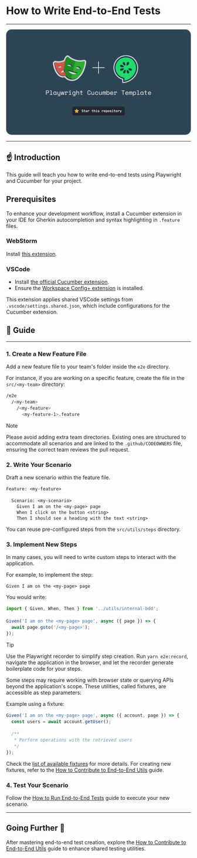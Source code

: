 # How to Write End-to-End Tests

---

<img src="./img/banner.png" style="border-radius: 15px"/>

---

## ☝️ Introduction

This guide will teach you how to write end-to-end tests using Playwright and Cucumber for your project.

## Prerequisites

To enhance your development workflow, install a Cucumber extension in your IDE for Gherkin autocompletion and syntax highlighting in `.feature` files.

### WebStorm

Install [this extension](https://www.jetbrains.com/help/webstorm/running-cucumber-js-unit-tests.html).

### VSCode

- Install [the official Cucumber extension](https://marketplace.visualstudio.com/items?itemName=CucumberOpen.cucumber-official).
- Ensure the [Workspace Config+ extension](https://marketplace.visualstudio.com/items?itemName=swellaby.workspace-config-plus) is installed.

This extension applies shared VSCode settings from `.vscode/settings.shared.json`, which include configurations for the Cucumber extension.

## 📖 Guide

---

### 1. Create a New Feature File

Add a new feature file to your team's folder inside the `e2e` directory.

For instance, if you are working on a specific feature, create the file in the `src/<my-team>` directory:

```bash
/e2e
  /<my-team>
    /<my-feature>
      <my-feature-1>.feature
```

> [!NOTE]
>
> Please avoid adding extra team directories. Existing ones are structured to accommodate all scenarios and are linked to the `.github/CODEOWNERS` file, ensuring the correct team reviews the pull request.

### 2. Write Your Scenario

Draft a new scenario within the feature file.

```gherkin
Feature: <my-feature>

  Scenario: <my-scenario>
    Given I am on the <my-page> page
    When I click on the button <string>
    Then I should see a heading with the text <string>
```

You can reuse pre-configured steps from the `src/utils/steps` directory.

### 3. Implement New Steps

In many cases, you will need to write custom steps to interact with the application.

For example, to implement the step:

```gherkin
Given I am on the <my-page> page
```

You would write:

```typescript
import { Given, When, Then } from '../utils/internal-bdd';

Given('I am on the <my-page> page', async ({ page }) => {
  await page.goto('/<my-page>');
});
```

> [!TIP]
>
> Use the Playwright recorder to simplify step creation. Run `yarn e2e:record`, navigate the application in the browser, and let the recorder generate boilerplate code for your steps.

Some steps may require working with browser state or querying APIs beyond the application's scope. These utilities, called fixtures, are accessible as step parameters:

Example using a fixture:

```typescript
Given('I am on the <my-page> page', async ({ account, page }) => {
  const users = await account.getUser();

  /**
   * Perform operations with the retrieved users
   */
});
```

Check the [list of available fixtures](./6-list-of-e2e-utils) for more details. For creating new fixtures, refer to the [How to Contribute to End-to-End Utils](./4-how-to-contribute-to-e2e-utils) guide.

### 4. Test Your Scenario

Follow the [How to Run End-to-End Tests](./2-how-to-run-e2e-tests.md) guide to execute your new scenario.

---

## Going Further 🚀

After mastering end-to-end test creation, explore the [How to Contribute to End-to-End Utils](./4-how-to-contribute-to-e2e-utils) guide to enhance shared testing utilities.
